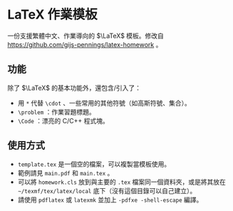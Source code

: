 # LaTeX 作業模板

一份支援繁體中文、作業導向的 $\LaTeX$ 模板。修改自 https://github.com/gijs-pennings/latex-homework 。

## 功能

除了 $\LaTeX$ 的基本功能外，還包含/引入了：

- 用 `*` 代替 `\cdot` 、一些常用的其他符號（如高斯符號、集合）。
- `\problem` ：作業習題標題。
- `\Code` ：漂亮的 C/C++ 程式塊。

## 使用方式

- `template.tex` 是一個空的檔案，可以複製當模板使用。
- 範例請見 `main.pdf` 和 `main.tex` 。
- 可以將 `homework.cls` 放到與主要的 `.tex` 檔案同一個資料夾，或是將其放在 `~/texmf/tex/latex/local` 底下（沒有這個目錄可以自己建立）。
- 請使用 `pdflatex` 或 `latexmk` 並加上 `-pdfxe -shell-escape` 編譯。
